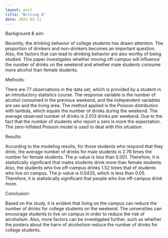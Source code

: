 ```yaml
---
layout: post
title: "Writing 8"
date: 2021-03-11
---
```


<p>Background & aim: 
<p>Recently, the drinking behavior of college students has drawn attention. The proportion of drinkers and non-drinkers becomes an important question. Also, the factors that can lead to drinking behavior are also worthy of being studied. This paper investigates whether moving off-campus will influence the number of drinks on the weekend and whether male students consume more alcohol than female students. 

<p>Methods: 
<p>There are 77 observations in the data set, which is provided by a student in an introductory statistics course. The response variable is the number of alcohol consumed in the previous weekend, and the independent variables are sex and the living area. 
The method applied is the Poisson distribution with lambda, which equals the number of drinks during the weekend. The average observed number of drinks is 2.013 drinks per weekend. Due to the fact that the number of students who report a zero is more the expectation. The zero-inflated Poisson model is used to deal with this situation. 

<p>Results:
<p>According to the modeling results, for those students who respond that they drink, the average number of drinks for male students is 2.76 times the number for female students. The p-value is less than 0.001. Therefore, it is statistically significant that males students drink more than female students. Also, the students who live off-campus drinks 1.52 times that of students who live on campus. The p-value is 0.0433, which is less than 0.05. Therefore, it is statistically significant that people who live off-campus drink more. 

<p>Conclusion:
<p>Based on the study, it is evident that living on the campus can reduce the number of drinks for college students on the weekend. The universities can encourage students to live on campus in order to reduce the risk of alcoholism. Also, more factors can be investigated further, such as whether the posters about the harm of alcoholism reduce the number of drinks for college students.

